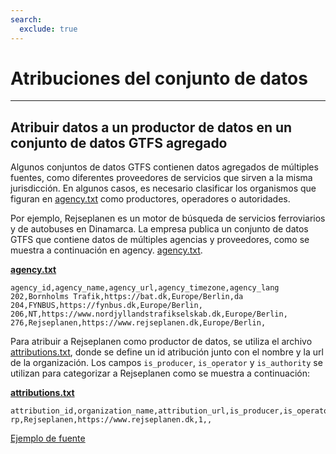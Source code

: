 ```yaml
---
search:
  exclude: true
---
```


# Atribuciones del conjunto de datos

<hr/>

## Atribuir datos a un productor de datos en un conjunto de datos GTFS agregado

Algunos conjuntos de datos GTFS contienen datos agregados de múltiples fuentes, como diferentes proveedores de servicios que sirven a la misma jurisdicción. En algunos casos, es necesario clasificar los organismos que figuran en [agency.txt](../../reference/#agencytxt) como productores, operadores o autoridades.

Por ejemplo, Rejseplanen es un motor de búsqueda de servicios ferroviarios y de autobuses en Dinamarca. La empresa publica un conjunto de datos GTFS que contiene datos de múltiples agencias y proveedores, como se muestra a continuación en agency. [agency.txt](../../reference/#agencytxt).

[**agency.txt**](../../reference/#agencytxt)

    agency_id,agency_name,agency_url,agency_timezone,agency_lang
    202,Bornholms Trafik,https://bat.dk,Europe/Berlin,da
    204,FYNBUS,https://fynbus.dk,Europe/Berlin,
    206,NT,https://www.nordjyllandstrafikselskab.dk,Europe/Berlin,
    276,Rejseplanen,https://www.rejseplanen.dk,Europe/Berlin,

Para atribuir a Rejseplanen como productor de datos, se utiliza el archivo [attributions.txt](../../reference/#attributionstxt), donde se define un id atribución junto con el nombre y la url de la organización. Los campos `is_producer`, `is_operator` y `is_authority` se utilizan para categorizar a Rejseplanen como se muestra a continuación:

[**attributions.txt**](../../reference/#attributionstxt)

    attribution_id,organization_name,attribution_url,is_producer,is_operator,is_authority
    rp,Rejseplanen,https://www.rejseplanen.dk,1,,

[Ejemplo de fuente](http://www.rejseplanen.info/labs/GTFS.zip)
